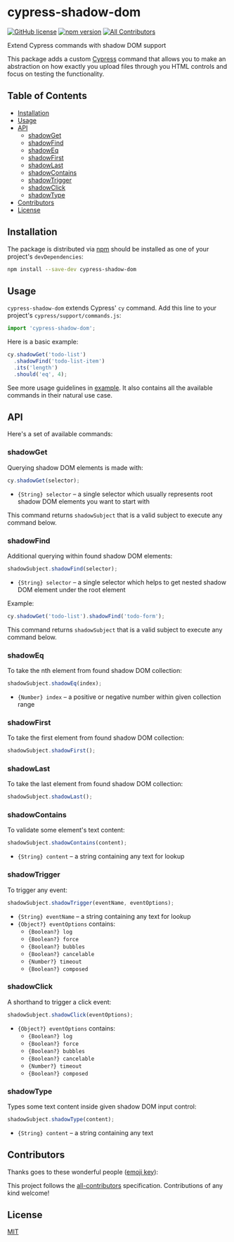 # cypress-shadow-dom

[![GitHub license](https://img.shields.io/badge/license-MIT-blue.svg)](https://github.com/abramenal/cypress-shadow-dom/blob/master/LICENSE) [![npm version](https://img.shields.io/npm/v/cypress-shadow-dom.svg?style=flat&color=important)](https://www.npmjs.com/package/cypress-shadow-dom) [![All Contributors](https://img.shields.io/badge/all_contributors-0-yellow.svg)](#contributors)

Extend Cypress commands with shadow DOM support

This package adds a custom [Cypress][cypress] command that allows you to make an abstraction on how exactly you upload files through you HTML controls and focus on testing the functionality.

## Table of Contents

- [Installation](#installation)
- [Usage](#usage)
- [API](#api)
  - [shadowGet](#shadowGet)
  - [shadowFind](#shadowFind)
  - [shadowEq](#shadowEq)
  - [shadowFirst](#shadowFirst)
  - [shadowLast](#shadowLast)
  - [shadowContains](#shadowContains)
  - [shadowTrigger](#shadowTrigger)
  - [shadowClick](#shadowTrigger)
  - [shadowType](#shadowType)
- [Contributors](#contributors)
- [License](#license)

## Installation

The package is distributed via [npm][npm] should be installed as one of your project's `devDependencies`:

```bash
npm install --save-dev cypress-shadow-dom
```

## Usage

`cypress-shadow-dom` extends Cypress' `cy` command.
Add this line to your project's `cypress/support/commands.js`:

```javascript
import 'cypress-shadow-dom';
```

Here is a basic example:

```javascript
cy.shadowGet('todo-list')
  .shadowFind('todo-list-item')
  .its('length')
  .should('eq', 4);
```

See more usage guidelines in [example](./example). It also contains all the available commands in their natural use case.

## API

Here's a set of available commands:

### shadowGet

Querying shadow DOM elements is made with:

```javascript
cy.shadowGet(selector);
```

- `{String} selector` – a single selector which usually represents root shadow DOM elements you want to start with

This command returns `shadowSubject` that is a valid subject to execute any command below.

### shadowFind

Additional querying within found shadow DOM elements:

```javascript
shadowSubject.shadowFind(selector);
```

- `{String} selector` – a single selector which helps to get nested shadow DOM element under the root element

Example:

```javascript
cy.shadowGet('todo-list').shadowFind('todo-form');
```

This command returns `shadowSubject` that is a valid subject to execute any command below.

### shadowEq

To take the nth element from found shadow DOM collection:

```javascript
shadowSubject.shadowEq(index);
```

- `{Number} index` – a positive or negative number within given collection range

### shadowFirst

To take the first element from found shadow DOM collection:

```javascript
shadowSubject.shadowFirst();
```

### shadowLast

To take the last element from found shadow DOM collection:

```javascript
shadowSubject.shadowLast();
```

### shadowContains

To validate some element's text content:

```javascript
shadowSubject.shadowContains(content);
```

- `{String} content` – a string containing any text for lookup

### shadowTrigger

To trigger any event:

```javascript
shadowSubject.shadowTrigger(eventName, eventOptions);
```

- `{String} eventName` – a string containing any text for lookup
- `{Object?} eventOptions` contains:
  - `{Boolean?} log`
  - `{Boolean?} force`
  - `{Boolean?} bubbles`
  - `{Boolean?} cancelable`
  - `{Number?} timeout`
  - `{Boolean?} composed`

### shadowClick

A shorthand to trigger a click event:

```javascript
shadowSubject.shadowClick(eventOptions);
```

- `{Object?} eventOptions` contains:
  - `{Boolean?} log`
  - `{Boolean?} force`
  - `{Boolean?} bubbles`
  - `{Boolean?} cancelable`
  - `{Number?} timeout`
  - `{Boolean?} composed`

### shadowType

Types some text content inside given shadow DOM input control:

```javascript
shadowSubject.shadowType(content);
```

- `{String} content` – a string containing any text

## Contributors

Thanks goes to these wonderful people ([emoji key](https://allcontributors.org/docs/en/emoji-key)):

<!-- ALL-CONTRIBUTORS-LIST:START - Do not remove or modify this section -->
<!-- prettier-ignore -->
<!-- ALL-CONTRIBUTORS-LIST:END -->

This project follows the [all-contributors](https://github.com/all-contributors/all-contributors) specification. Contributions of any kind welcome!

## License

[MIT][mit]

[cypress]: https://cypress.io/
[npm]: https://www.npmjs.com/
[mit]: https://opensource.org/licenses/MIT
